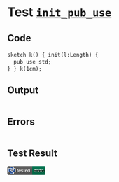 # Test [`init_pub_use`](/doc/tests/statement_usage.md#L372)

## Code

```µcad
sketch k() { init(l:Length) {
  pub use std;
} } k(1cm);

```

## Output

```,plain
```

## Errors

```,plain
```

## Test Result

![OK BUT IS TODO](/doc/tests/.test/init_pub_use.png)
